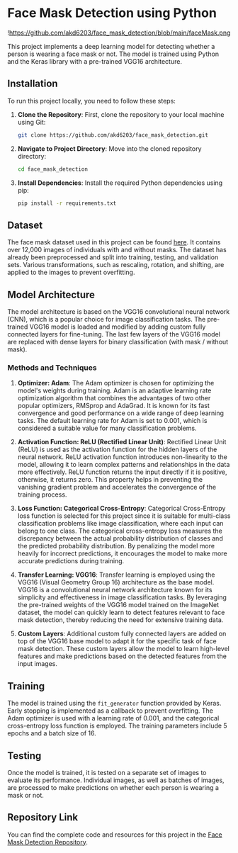 # Face Mask Detection using Python

!https://github.com/akd6203/face_mask_detection/blob/main/faceMask.png

This project implements a deep learning model for detecting whether a person is wearing a face mask or not. The model is trained using Python and the Keras library with a pre-trained VGG16 architecture.

## Installation

To run this project locally, you need to follow these steps:

1. **Clone the Repository**: First, clone the repository to your local machine using Git:
   ```bash
   git clone https://github.com/akd6203/face_mask_detection.git
   ```

2. **Navigate to Project Directory**: Move into the cloned repository directory:
   ```bash
   cd face_mask_detection
   ```

3. **Install Dependencies**: Install the required Python dependencies using pip:
   ```bash
   pip install -r requirements.txt
   ```

## Dataset

The face mask dataset used in this project can be found [here](https://www.kaggle.com/datasets/ashishjangra27/face-mask-12k-images-dataset). It contains over 12,000 images of individuals with and without masks. The dataset has already been preprocessed and split into training, testing, and validation sets. Various transformations, such as rescaling, rotation, and shifting, are applied to the images to prevent overfitting.

## Model Architecture

The model architecture is based on the VGG16 convolutional neural network (CNN), which is a popular choice for image classification tasks. The pre-trained VGG16 model is loaded and modified by adding custom fully connected layers for fine-tuning. The last few layers of the VGG16 model are replaced with dense layers for binary classification (with mask / without mask).

### Methods and Techniques

1. **Optimizer: Adam**: The Adam optimizer is chosen for optimizing the model's weights during training. Adam is an adaptive learning rate optimization algorithm that combines the advantages of two other popular optimizers, RMSprop and AdaGrad. It is known for its fast convergence and good performance on a wide range of deep learning tasks. The default learning rate for Adam is set to 0.001, which is considered a suitable value for many classification problems.

2. **Activation Function: ReLU (Rectified Linear Unit)**: Rectified Linear Unit (ReLU) is used as the activation function for the hidden layers of the neural network. ReLU activation function introduces non-linearity to the model, allowing it to learn complex patterns and relationships in the data more effectively. ReLU function returns the input directly if it is positive, otherwise, it returns zero. This property helps in preventing the vanishing gradient problem and accelerates the convergence of the training process.

3. **Loss Function: Categorical Cross-Entropy**: Categorical Cross-Entropy loss function is selected for this project since it is suitable for multi-class classification problems like image classification, where each input can belong to one class. The categorical cross-entropy loss measures the discrepancy between the actual probability distribution of classes and the predicted probability distribution. By penalizing the model more heavily for incorrect predictions, it encourages the model to make more accurate predictions during training.

4. **Transfer Learning: VGG16**: Transfer learning is employed using the VGG16 (Visual Geometry Group 16) architecture as the base model. VGG16 is a convolutional neural network architecture known for its simplicity and effectiveness in image classification tasks. By leveraging the pre-trained weights of the VGG16 model trained on the ImageNet dataset, the model can quickly learn to detect features relevant to face mask detection, thereby reducing the need for extensive training data.

5. **Custom Layers**: Additional custom fully connected layers are added on top of the VGG16 base model to adapt it for the specific task of face mask detection. These custom layers allow the model to learn high-level features and make predictions based on the detected features from the input images.

## Training

The model is trained using the `fit_generator` function provided by Keras. Early stopping is implemented as a callback to prevent overfitting. The Adam optimizer is used with a learning rate of 0.001, and the categorical cross-entropy loss function is employed. The training parameters include 5 epochs and a batch size of 16.

## Testing

Once the model is trained, it is tested on a separate set of images to evaluate its performance. Individual images, as well as batches of images, are processed to make predictions on whether each person is wearing a mask or not.

## Repository Link

You can find the complete code and resources for this project in the [Face Mask Detection Repository](https://github.com/akd6203/face_mask_detection).
